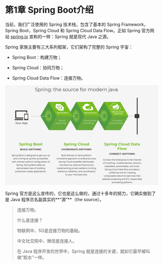 # 第1章 Spring Boot介绍

当前，我们广泛使用的 Spring 技术栈，包含了基本的 Spring Framework，Spring Boot，Spring Cloud 和 Spring Cloud Data Flow。正如 Spring 官方网站 [spring.io]( https://spring.io/ ) 宣称的一样：Spring 就是现代 Java 之源。

Spring 家族主要有三大系列框架，它们架构了完整的 Spring 宇宙：

- Spring Boot：构建万物；

- Spring Cloud：协同万物；

- Spring Cloud Data Flow：连接万物。

![Spring: the source for modern java](images/image-20191104213843668.png)

Spring 官方是这么宣传的，它也是这么做的，通过十多年的努力，它确实做到了是 Java 程序员名副其实的**“源”**（the source）。

> 连接万物。
>
> 什么是连接？
>
> 物联网中，5G是连接万物的基础。
>
> 中文社交网中，微信是连接人。
>
> 在 Java 程序开发的世界中，Spring 就是连接的关键，就如它最早被叫做“胶水”一样。
